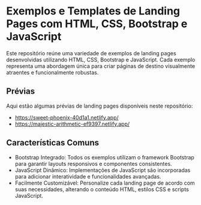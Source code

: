 # Exemplos e Templates de Landing Pages com HTML, CSS, Bootstrap e JavaScript
Este repositório reúne uma variedade de exemplos de landing pages desenvolvidas utilizando HTML, CSS, Bootstrap e JavaScript. Cada exemplo representa uma abordagem única para criar páginas de destino visualmente atraentes e funcionalmente robustas.

## Prévias
Aqui estão algumas prévias de landing pages disponíveis neste repositório:
- https://sweet-phoenix-40d1a1.netlify.app/
- https://majestic-arithmetic-ef9397.netlify.app/

## Características Comuns
- Bootstrap Integrado: Todos os exemplos utilizam o framework Bootstrap para garantir layouts responsivos e componentes consistentes.
- JavaScript Dinâmico: Implementações de JavaScript são incorporadas para adicionar interatividade e funcionalidades avançadas.
- Facilmente Customizável: Personalize cada landing page de acordo com suas necessidades, alterando o conteúdo HTML, estilos CSS e scripts JavaScript.
